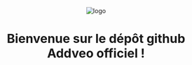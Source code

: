 <div align="center">
  <img src="https://i.imgur.com/RKxZGG5.jpeg" alt="logo">
</div>

<h1 align="center">Bienvenue sur le dépôt github Addveo officiel !</h1>
